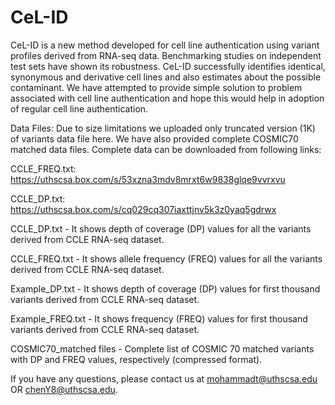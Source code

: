 # CeL-ID
CeL-ID is a new method developed for cell line authentication using variant profiles derived from RNA-seq data. Benchmarking studies on independent test sets have shown its robustness. CeL-ID successfully identifies identical, synonymous and derivative cell lines and also estimates about the possible contaminant. We have attempted to provide simple solution to problem associated with cell line authentication and hope this would help in adoption of regular cell line authentication.



Data Files: Due to size limitations we uploaded only truncated version (1K) of variants data file here.  We have also provided complete COSMIC70 matched data files. Complete data can be downloaded from following links:

CCLE_FREQ.txt:     https://uthscsa.box.com/s/53xzna3mdv8mrxt6w9838glqe9vvrxvu

CCLE_DP.txt:       https://uthscsa.box.com/s/cq029cq307iaxttjnv5k3z0yaq5gdrwx

 
CCLE_DP.txt - It shows depth of coverage (DP) values for all the variants derived from CCLE RNA-seq dataset.


CCLE_FREQ.txt - It shows allele frequency (FREQ) values for all the variants derived from CCLE RNA-seq dataset.


Example_DP.txt - It shows depth of coverage (DP) values for first thousand variants derived from CCLE RNA-seq dataset.


Example_FREQ.txt - It shows frequency (FREQ) values for first thousand variants derived from CCLE RNA-seq dataset.


COSMIC70_matched files - Complete list of COSMIC 70 matched variants with DP and FREQ values, respectively (compressed format).

If you have any questions, please contact us at mohammadt@uthscsa.edu OR chenY8@uthscsa.edu.
